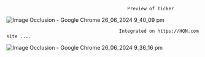                                                 Preview of Ticker

![Image Occlusion - Google Chrome 26_06_2024 9_40_09 pm](https://github.com/AliNawazSahi/Ticker/assets/125664781/7e60e6c3-e090-43ff-bf74-33bb97a528cd)


                                             Integrated on https://HQN.com site ....


![Image Occlusion - Google Chrome 26_06_2024 9_36_16 pm](https://github.com/AliNawazSahi/Ticker/assets/125664781/35e0b3b6-cf00-4dea-aa63-c4e884c3dc6c)
